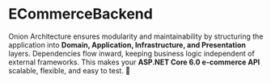 # ECommerceBackend
Onion Architecture ensures modularity and maintainability by structuring the application into **Domain, Application, Infrastructure, and Presentation** layers. Dependencies flow inward, keeping business logic independent of external frameworks. This makes your **ASP.NET Core 6.0 e-commerce API** scalable, flexible, and easy to test. 🚀
